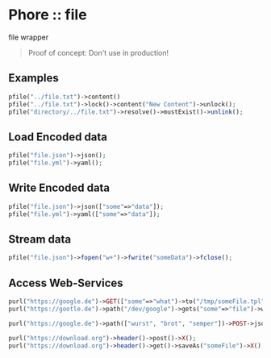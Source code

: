 # Phore :: file

file wrapper

> Proof of concept: Don't use in production!

## Examples

```php
pfile("../file.txt")->content()
pfile("../file.txt")->lock()->content("New Content")->unlock();
pfile("directory/../file.txt")->resolve()->mustExist()->unlink();
```

## Load Encoded data

```php
pfile("file.json")->json();
pfile("file.yml")->yaml();
```

## Write Encoded data

```php
pfile("file.json")->json(["some"=>"data"]);
pfile("file.yml")->yaml(["some"=>"data"]);
```

## Stream data

```php
pfile("file.json")->fopen("w+")->fwrite("someData")->fclose();
```

## Access Web-Services

```php
purl("https://google.de")->GET(["some"=>"what")->to("/tmp/someFile.tpl");
purl("https://gootle.de")->path("/dev/google")->gets("some"=>"file")->what();

purl("https://google.de")->path(["wurst", "brot", "semper"])->POST->json($someData)->onData(function ($str) {})->header();
```

```php
purl("https://download.org")->header()->post()->X();
purl("https://download.org")->header()->get()->saveAs("someFile")->X();
```